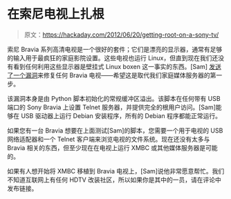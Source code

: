 # 在索尼电视上扎根

> 原文：<https://hackaday.com/2012/06/20/getting-root-on-a-sony-tv/>

索尼 Bravia 系列高清电视是一个很好的套件；它们是漂亮的显示器，通常有足够的输入用于最疯狂的家庭影院设置。这些电视也运行 Linux，但直到现在我们还没有看到任何利用这些显示器是壁挂式 Linux boxen 这一事实的东西。[Sam] [发送了一个漏洞](https://github.com/CFSworks/nimue)来修复任何 Bravia 电视——希望这是取代我们家庭媒体服务器的第一步。

该漏洞本身是由 Python 脚本初始化的常规缓冲区溢出。该脚本在任何带有 USB 端口的 Sony Bravia 上设置 Telnet 服务器，并提供完全的根用户访问。[Sam]能够在 USB 驱动器上运行 Debian 安装程序，所有的 Debian 程序都能正常运行。

如果您有一台 Bravia 想要在上面测试[Sam]的脚本，您需要一个用于电视的 USB 网络适配器和一个 Telnet 客户端来浏览电视的文件系统。现在还没有太多与 Bravia 相关的东西，但至少现在在电视上运行 XMBC 或其他媒体服务器是可能的。

如果有人想开始将 XMBC 移植到 Bravia 电视上，[Sam]说他非常愿意帮忙。我们不知道互联网上有任何 HDTV 改装社区，所以如果你是其中的一员，请在评论中发布链接。